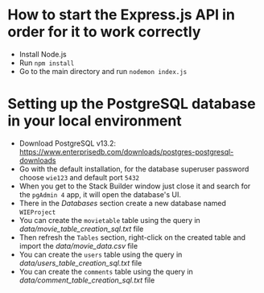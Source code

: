 # How to start the Express.js API in order for it to work correctly

- Install Node.js
- Run `npm install`
- Go to the main directory and run `nodemon index.js`

# Setting up the PostgreSQL database in your local environment

- Download PostgreSQL v13.2: https://www.enterprisedb.com/downloads/postgres-postgresql-downloads
- Go with the default installation, for the database superuser password choose `wie123` and default port `5432`
- When you get to the Stack Builder window just close it and search for the `pgAdmin 4` app, it will open the database's UI.
- There in the _Databases_ section create a new database named `WIEProject`
- You can create the `movietable` table using the query in _data/movie_table_creation_sql.txt_ file
- Then refresh the `Tables` section, right-click on the created table and import the _data/movie_data.csv_ file
- You can create the `users` table using the query in _data/users_table_creation_sql.txt_ file
- You can create the `comments` table using the query in _data/comment_table_creation_sql.txt_ file
